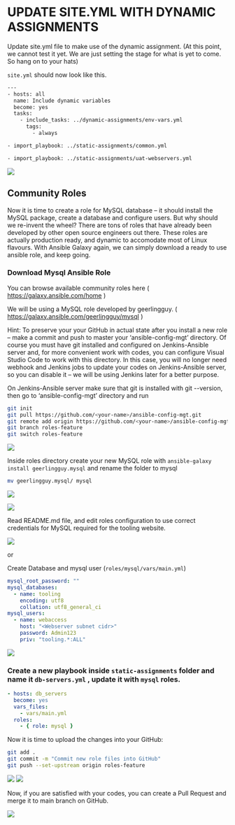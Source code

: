 # UPDATE SITE.YML WITH DYNAMIC ASSIGNMENTS

Update site.yml file to make use of the dynamic assignment. (At this point, we cannot test it yet. We are just setting the stage
for what is yet to come. So hang on to your hats)

`site.yml` should now look like this.

```bash
---
- hosts: all
  name: Include dynamic variables
  become: yes
  tasks:
    - include_tasks: ../dynamic-assignments/env-vars.yml
      tags:
        - always

- import_playbook: ../static-assignments/common.yml

- import_playbook: ../static-assignments/uat-webservers.yml

```

![](image/a6.jpg)

## Community Roles

Now it is time to create a role for MySQL database – it should install the MySQL package, create a database and configure users. But
why should we re-invent the wheel? There are tons of roles that have already been developed by other open source engineers out there.
These roles are actually production ready, and dynamic to accomodate most of Linux flavours. With Ansible Galaxy again, we can
simply download a ready to use ansible role, and keep going.

### Download Mysql Ansible Role

You can browse available community roles here ( https://galaxy.ansible.com/home )

We will be using a MySQL role developed by geerlingguy. ( https://galaxy.ansible.com/geerlingguy/mysql )

Hint: To preserve your your GitHub in actual state after you install a new role – make a commit and push to master your
‘ansible-config-mgt’ directory. Of course you must have git installed and configured on Jenkins-Ansible server and, for more
convenient work with codes, you can configure Visual Studio Code to work with this directory. In this case, you will no longer
need webhook and Jenkins jobs to update your codes on Jenkins-Ansible server, so you can disable it – we will be using Jenkins
later for a better purpose.

On Jenkins-Ansible server make sure that git is installed with git --version, then go to ‘ansible-config-mgt’ directory and run

```bash
git init
git pull https://github.com/<your-name>/ansible-config-mgt.git
git remote add origin https://github.com/<your-name>/ansible-config-mgt.git
git branch roles-feature
git switch roles-feature
```

![](image/a7.jpg)

Inside roles directory create your new MySQL role with `ansible-galaxy install geerlingguy.mysql` and rename the folder to mysql

```bash
mv geerlingguy.mysql/ mysql
```

![](image/a8.jpg)

![](image/a9.jpg)

Read README.md file, and edit roles configuration to use correct credentials for MySQL required for the tooling website.

![](image/a11.jpg)

or

Create Database and mysql user (`roles/mysql/vars/main.yml`)

```yaml
mysql_root_password: ""
mysql_databases:
  - name: tooling
    encoding: utf8
    collation: utf8_general_ci
mysql_users:
  - name: webaccess
    host: "<Webserver subnet cidr>"
    password: Admin123
    priv: "tooling.*:ALL"
```

![](image/a10.jpg)

### Create a new playbook inside `static-assignments` folder and name it `db-servers.yml` , update it with `mysql` roles.

```yaml
- hosts: db_servers
  become: yes
  vars_files:
    - vars/main.yml
  roles:
    - { role: mysql }
```

Now it is time to upload the changes into your GitHub:

```bash
git add .
git commit -m "Commit new role files into GitHub"
git push --set-upstream origin roles-feature
```

![](image/b2.jpg)
![](image/b3.jpg)

Now, if you are satisfied with your codes, you can create a Pull Request and merge it to main branch on GitHub.

![](image/b1.jpg)
